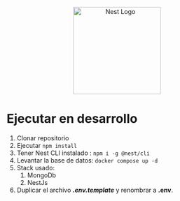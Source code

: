 <p align="center">
  <a href="http://nestjs.com/" target="blank"><img src="https://nestjs.com/img/logo-small.svg" width="200" alt="Nest Logo" /></a>
</p>

# Ejecutar en desarrollo

1. Clonar repositorio
2. Ejecutar ``` npm install ```
3. Tener Nest CLI instalado : ``` npm i -g @nest/cli ```
4. Levantar la base de datos: ``` docker compose up -d ```
5. Stack usado:
   1. MongoDb
   2. NestJs
6. Duplicar el archivo ___.env.template___ y renombrar a __.env__.
